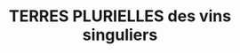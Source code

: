 ---
title: "TERRES PLURIELLES  des vins singuliers"
url: /tautavel/terres-plurielles-des-vins-singuliers/
shop: vin
---